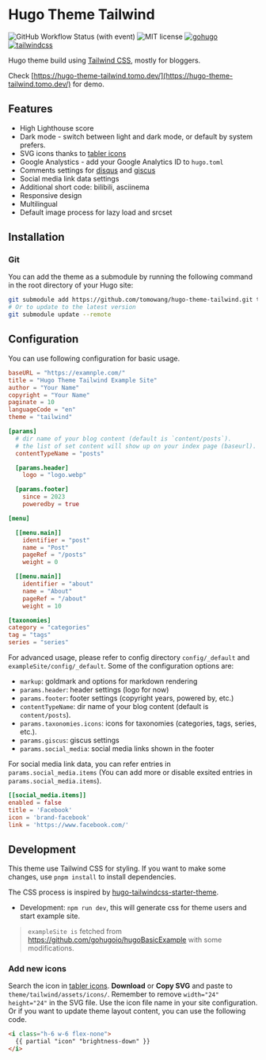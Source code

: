 # Hugo Theme Tailwind

![GitHub Workflow Status (with event)](https://img.shields.io/github/actions/workflow/status/tomowang/hugo-theme-tailwind/.github%2Fworkflows%2Fdeploy.yaml)
![MIT license](https://img.shields.io/github/license/tomowang/hugo-theme-tailwind)
[![gohugo](https://img.shields.io/badge/Made_with-Hugo-blue)](https://gohugo.io/)
[![tailwindcss](https://img.shields.io/badge/Made_with-Tailwind_CSS-blue)](https://tailwindcss.com/)

Hugo theme build using [Tailwind CSS](https://tailwindcss.com/), mostly for bloggers.

Check [https://hugo-theme-tailwind.tomo.dev/](https://hugo-theme-tailwind.tomo.dev/) for demo.

## Features

 * High Lighthouse score
 * Dark mode - switch between light and dark mode, or default by system prefers.
 * SVG icons thanks to [tabler icons](https://tabler-icons.io/)
 * Google Analystics - add your Google Analytics ID to `hugo.toml`
 * Comments settings for [disqus](https://disqus.com/) and [giscus](https://giscus.app/)
 * Social media link data settings
 * Additional short code: bilibili, asciinema
 * Responsive design
 * Multilingual
 * Default image process for lazy load and srcset

## Installation

### Git

You can add the theme as a submodule by running the following command in the
root directory of your Hugo site:

```bash
git submodule add https://github.com/tomowang/hugo-theme-tailwind.git themes/tailwind
# Or to update to the latest version
git submodule update --remote
```

## Configuration

You can use following configuration for basic usage.

```toml
baseURL = "https://examnple.com/"
title = "Hugo Theme Tailwind Example Site"
author = "Your Name"
copyright = "Your Name"
paginate = 10
languageCode = "en"
theme = "tailwind"

[params]
  # dir name of your blog content (default is `content/posts`).
  # the list of set content will show up on your index page (baseurl).
  contentTypeName = "posts"

  [params.header]
    logo = "logo.webp"

  [params.footer]
    since = 2023
    poweredby = true

[menu]

  [[menu.main]]
    identifier = "post"
    name = "Post"
    pageRef = "/posts"
    weight = 0

  [[menu.main]]
    identifier = "about"
    name = "About"
    pageRef = "/about"
    weight = 10

[taxonomies]
category = "categories"
tag = "tags"
series = "series"
```

For advanced usage, please refer to config directory `config/_default` and
`exampleSite/config/_default`.
Some of the configuration options are:

 * `markup`: goldmark and options for markdown rendering
 * `params.header`: header settings (logo for now)
 * `params.footer`: footer settings (copyright years, powered by, etc.)
 * `contentTypeName`: dir name of your blog content (default is `content/posts`).
 * `params.taxonomies.icons`: icons for taxonomies (categories, tags, series, etc.).
 * `params.giscus`: giscus settings
 * `params.social_media`: social media links shown in the footer

For social media link data, you can refer entries in `params.social_media.items`
(You can add more or disable exsited entries in `params.social_media.items`).

```toml
[[social_media.items]]
enabled = false
title = 'Facebook'
icon = 'brand-facebook'
link = 'https://www.facebook.com/'
```

## Development

This theme use Tailwind CSS for styling. If you want to make some changes,
use `pnpm install` to install dependencies.

The CSS process is inspired by [hugo-tailwindcss-starter-theme](https://github.com/dirkolbrich/hugo-tailwindcss-starter-theme).

 * Development: `npm run dev`, this will generate css for theme users and start example site.

> `exampleSite is` fetched from https://github.com/gohugoio/hugoBasicExample
with some modifications.

### Add new icons

Search the icon in [tabler icons](https://tabler-icons.io/).
**Download** or **Copy SVG** and paste to `theme/tailwind/assets/icons/`.
Remember to remove `width="24" height="24"` in the SVG file. Use the icon file
name in your site configuration. Or if you want to update theme layout content,
you can use the following code.

```html
<i class="h-6 w-6 flex-none">
  {{ partial "icon" "brightness-down" }}
</i>
```

